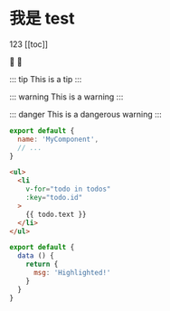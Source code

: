 # 我是 test

123
[[toc]]

:tada: :100:

::: tip
This is a tip
:::

::: warning
This is a warning
:::

::: danger
This is a dangerous warning
:::

``` js
export default {
  name: 'MyComponent',
  // ...
}
```

``` html
<ul>
  <li
    v-for="todo in todos"
    :key="todo.id"
  >
    {{ todo.text }}
  </li>
</ul>
```

``` js {4}
export default {
  data () {
    return {
      msg: 'Highlighted!'
    }
  }
}
```
